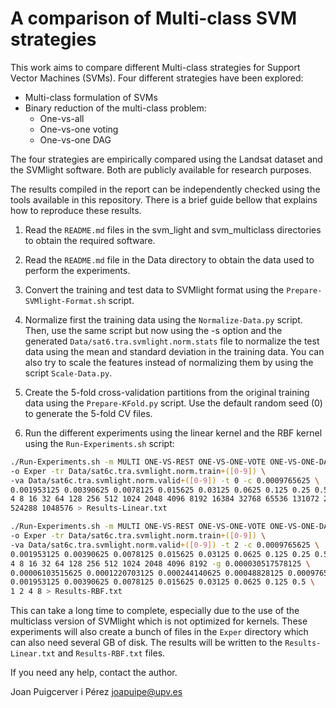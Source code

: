 A comparison of Multi-class SVM strategies
==========================================

This work aims to compare different Multi-class strategies for Support 
Vector Machines (SVMs). Four different strategies have been explored:

* Multi-class formulation of SVMs
* Binary reduction of the multi-class problem:
    - One-vs-all
    - One-vs-one voting
    - One-vs-one DAG

The four strategies are empirically compared using the Landsat dataset and
the SVMlight software. Both are publicly available for research purposes.

The results compiled in the report can be independently checked using the
tools available in this repository. There is a brief guide bellow that
explains how to reproduce these results.

1. Read the `README.md` files in the svm_light and svm_multiclass directories
to obtain the required software.

2. Read the `README.md` file in the Data directory to obtain the data used to
perform the experiments.

3. Convert the training and test data to SVMlight format using the
`Prepare-SVMlight-Format.sh` script.

4. Normalize first the training data using the `Normalize-Data.py` 
script. Then, use the same script but now using the -s option and the 
generated `Data/sat6.tra.svmlight.norm.stats` file to normalize the
test data using the mean and standard deviation in the training data.
You can also try to scale the features instead of normalizing them by
using the script `Scale-Data.py`.

5. Create the 5-fold cross-validation partitions from the original training 
data using the `Prepare-KFold.py` script. Use the default random seed (0) to
generate the 5-fold CV files.

6. Run the different experiments using the linear kernel and the RBF kernel
using the `Run-Experiments.sh` script:

```bash
./Run-Experiments.sh -m MULTI ONE-VS-REST ONE-VS-ONE-VOTE ONE-VS-ONE-DAG \
-o Exper -tr Data/sat6c.tra.svmlight.norm.train+([0-9]) \
-va Data/sat6c.tra.svmlight.norm.valid+([0-9]) -t 0 -c 0.0009765625 \
0.001953125 0.00390625 0.0078125 0.015625 0.03125 0.0625 0.125 0.25 0.5 1 2 \
4 8 16 32 64 128 256 512 1024 2048 4096 8192 16384 32768 65536 131072 262144 \
524288 1048576 > Results-Linear.txt

./Run-Experiments.sh -m MULTI ONE-VS-REST ONE-VS-ONE-VOTE ONE-VS-ONE-DAG \
-o Exper -tr Data/sat6c.tra.svmlight.norm.train+([0-9]) \
-va Data/sat6c.tra.svmlight.norm.valid+([0-9]) -t 2 -c 0.0009765625 \
0.001953125 0.00390625 0.0078125 0.015625 0.03125 0.0625 0.125 0.25 0.5 1 2 \
4 8 16 32 64 128 256 512 1024 2048 4096 8192 -g 0.000030517578125 \
0.00006103515625 0.0001220703125 0.000244140625 0.00048828125 0.0009765625 \
0.001953125 0.00390625 0.0078125 0.015625 0.03125 0.0625 0.125 0.5 \
1 2 4 8 > Results-RBF.txt
```
This can take a long time to complete, especially due to the use of 
the multiclass version of SVMlight which is not optimized for kernels. 
These experiments will also create a bunch of files in the `Exper` directory 
which can also need several GB of disk. The results will be written to the 
`Results-Linear.txt` and `Results-RBF.txt` files.


If you need any help, contact the author.

Joan Puigcerver i Pérez 
joapuipe@upv.es
